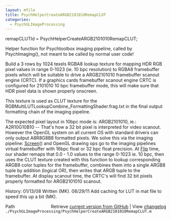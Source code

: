 ```yaml
---
layout: mfile
title: PsychHelperCreateARGB2101010RemapCLUT
categories:
  - PsychGLImageProcessing
---
```


remapCLUTId = PsychHelperCreateARGB2101010RemapCLUT;

Helper function for Psychtoolbox imaging pipeline, called by
PsychImaging\(\), not meant to be called by normal user code\!

Build a 3 rows by 1024 texels RGBA8 lookup texture for mapping HDR RGB
pixel values in range 0\-1023 \(ie. 10 bpc resolution\) to RGBA8 framebuffer
pixels which will be suitable to drive a ARGB2101010 framebuffer scanout
engine \(CRTC\). If a graphics cards framebuffer scanout engine CRTC is
configured for 2101010 10 bpc framebuffer mode, this will make sure that
HDR pixel data is shown properly onscreen.

This texture is used as CLUT texture for the
RGBMultiLUTLookupCombine\_FormattingShader.frag.txt in the final output
formatting chain of the imaging pipeline.

The expected pixel layout in 10bpc mode is: ARGB2101010, ie.:
A2R10G10B10 \-\- That's how a 32 bit pixel is interpreted for video
scanout. However the OpenGL system on all current OS with standard
drivers can only output A8R8G8B8 formatted pixels. We solve this via the
imaging pipeline: [Screen](/docs/Screen)\(\) and OpenGL drawing ops go to the imaging
pipelines virtual framebuffer with 16bpc float or 32 bpc float precision.
At [Flip](/docs/Flip) time, our shader remaps that 0.0 \- 1.0 values to the range 0\-1023
ie. 10 bpc, then uses the CLUT texture created with this function to
lookup corresponding ARGB8 color tuples for the framebuffer, combines
them into a single ARGB8 tuple by addition \(logical OR\), then writes that
ARGB tuple to the framebuffer. At display scanout time, the CRTC's will
find 32 bit pixels properly formatted for ARGB2101010 scanout.

History:
01/13/08  Written \(MK\).
08/29/11  Add caching for LUT in mat file to speed this up a bit \(MK\).


<div class="code_header" style="text-align:right;">
  <span style="float:left;">Path&nbsp;&nbsp;</span> <span class="counter">Retrieve <a href=
  "https://raw.github.com/Psychtoolbox-3/Psychtoolbox-3/beta/./PsychGLImageProcessing/PsychHelperCreateARGB2101010RemapCLUT.m">current version from GitHub</a> | View <a href=
  "https://github.com/Psychtoolbox-3/Psychtoolbox-3/commits/beta/./PsychGLImageProcessing/PsychHelperCreateARGB2101010RemapCLUT.m">changelog</a></span>
</div>
<div class="code">
  <code>./PsychGLImageProcessing/PsychHelperCreateARGB2101010RemapCLUT.m</code>
</div>
